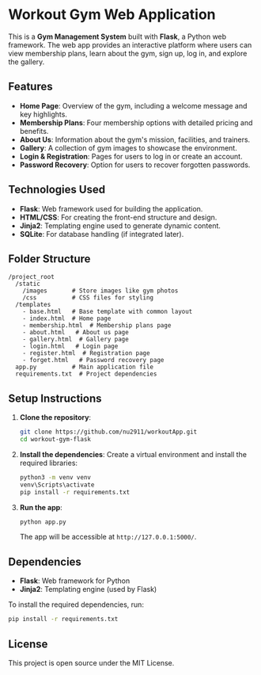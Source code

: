 # Workout Gym Web Application

This is a **Gym Management System** built with **Flask**, a Python web framework. The web app provides an interactive platform where users can view membership plans, learn about the gym, sign up, log in, and explore the gallery.

## Features

- **Home Page**: Overview of the gym, including a welcome message and key highlights.
- **Membership Plans**: Four membership options with detailed pricing and benefits.
- **About Us**: Information about the gym's mission, facilities, and trainers.
- **Gallery**: A collection of gym images to showcase the environment.
- **Login & Registration**: Pages for users to log in or create an account.
- **Password Recovery**: Option for users to recover forgotten passwords.

## Technologies Used

- **Flask**: Web framework used for building the application.
- **HTML/CSS**: For creating the front-end structure and design.
- **Jinja2**: Templating engine used to generate dynamic content.
- **SQLite**: For database handling (if integrated later).

## Folder Structure

```
/project_root
  /static
    /images       # Store images like gym photos
    /css          # CSS files for styling
  /templates
    - base.html   # Base template with common layout
    - index.html  # Home page
    - membership.html  # Membership plans page
    - about.html   # About us page
    - gallery.html  # Gallery page
    - login.html   # Login page
    - register.html  # Registration page
    - forget.html   # Password recovery page
  app.py          # Main application file
  requirements.txt  # Project dependencies
```

## Setup Instructions

1. **Clone the repository**:
   ```bash
   git clone https://github.com/nu2911/workoutApp.git
   cd workout-gym-flask
   ```

2. **Install the dependencies**:
   Create a virtual environment and install the required libraries:
   ```bash
   python3 -m venv venv
   venv\Scripts\activate
   pip install -r requirements.txt
   ```

3. **Run the app**:
   ```bash
   python app.py
   ```
   The app will be accessible at `http://127.0.0.1:5000/`.

## Dependencies

- **Flask**: Web framework for Python
- **Jinja2**: Templating engine (used by Flask)

To install the required dependencies, run:
```bash
pip install -r requirements.txt
```

## License

This project is open source under the MIT License.
